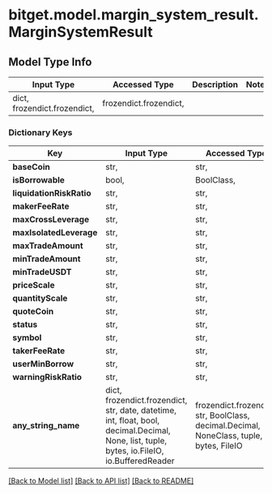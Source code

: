 # bitget.model.margin_system_result.MarginSystemResult

## Model Type Info
Input Type | Accessed Type | Description | Notes
------------ | ------------- | ------------- | -------------
dict, frozendict.frozendict,  | frozendict.frozendict,  |  | 

### Dictionary Keys
Key | Input Type | Accessed Type | Description | Notes
------------ | ------------- | ------------- | ------------- | -------------
**baseCoin** | str,  | str,  |  | [optional] 
**isBorrowable** | bool,  | BoolClass,  |  | [optional] 
**liquidationRiskRatio** | str,  | str,  |  | [optional] 
**makerFeeRate** | str,  | str,  |  | [optional] 
**maxCrossLeverage** | str,  | str,  |  | [optional] 
**maxIsolatedLeverage** | str,  | str,  |  | [optional] 
**maxTradeAmount** | str,  | str,  |  | [optional] 
**minTradeAmount** | str,  | str,  |  | [optional] 
**minTradeUSDT** | str,  | str,  |  | [optional] 
**priceScale** | str,  | str,  |  | [optional] 
**quantityScale** | str,  | str,  |  | [optional] 
**quoteCoin** | str,  | str,  |  | [optional] 
**status** | str,  | str,  |  | [optional] 
**symbol** | str,  | str,  |  | [optional] 
**takerFeeRate** | str,  | str,  |  | [optional] 
**userMinBorrow** | str,  | str,  |  | [optional] 
**warningRiskRatio** | str,  | str,  |  | [optional] 
**any_string_name** | dict, frozendict.frozendict, str, date, datetime, int, float, bool, decimal.Decimal, None, list, tuple, bytes, io.FileIO, io.BufferedReader | frozendict.frozendict, str, BoolClass, decimal.Decimal, NoneClass, tuple, bytes, FileIO | any string name can be used but the value must be the correct type | [optional]

[[Back to Model list]](../../README.md#documentation-for-models) [[Back to API list]](../../README.md#documentation-for-api-endpoints) [[Back to README]](../../README.md)

